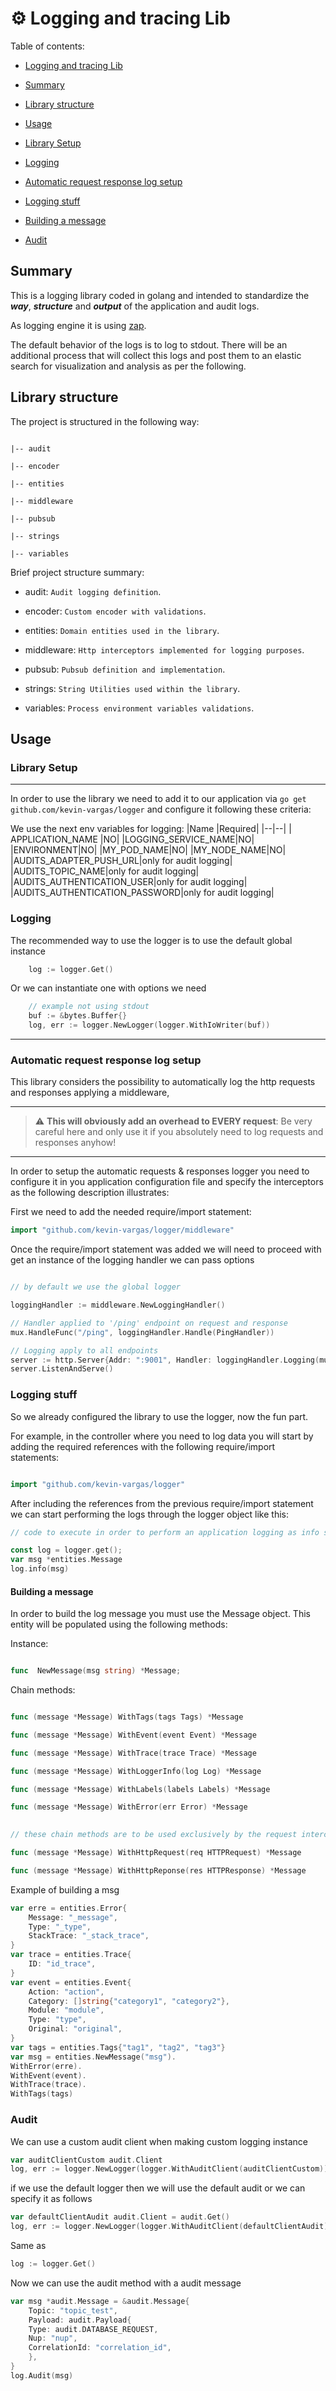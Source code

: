 
# ⚙️ Logging and tracing Lib

  

Table of contents:

- [Logging and tracing Lib](#️-logging-and-tracing-lib)

- [Summary](#summary)

- [Library structure](#library-structure)

- [Usage](#usage)

- [Library Setup](#-library-setup)

- [Logging](#-logging)

- [Automatic request response log setup](#-automatic-request-response-log-setup)

- [Logging stuff](#logging-stuff)

- [Building a message](#building-a-message)

- [Audit](#Audit)


## Summary

  

This is a logging library coded in golang and intended to standardize the *__way__*, *__structure__* and *__output__* of the application and audit logs.

As logging engine it is using [zap](https://github.com/uber-go/zap).

The default behavior of the logs is to log to stdout. There will be an additional process that will collect this logs and post them to an elastic search for visualization and analysis as per the following.

  

## Library structure

  

The project is structured in the following way:

```

|-- audit

|-- encoder

|-- entities

|-- middleware

|-- pubsub

|-- strings

|-- variables

```

Brief project structure summary:

  

- audit: `Audit logging definition`.

- encoder: `Custom encoder with validations`.

- entities: `Domain entities used in the library`.

- middleware: `Http interceptors implemented for logging purposes`.

- pubsub: `Pubsub definition and implementation`.

- strings: `String Utilities used within the library`.

- variables: `Process environment variables validations`.  


## Usage

  

### Library Setup

---

In order to use the library we need to add it to our application via `go get github.com/kevin-vargas/logger` and configure it following these criteria:

We use the next env variables for logging:
|Name |Required|
|--|--|
| APPLICATION_NAME |NO|
|LOGGING_SERVICE_NAME|NO|
|ENVIRONMENT|NO|
|MY_POD_NAME|NO|
|MY_NODE_NAME|NO|
|AUDITS_ADAPTER_PUSH_URL|only for audit logging|
|AUDITS_TOPIC_NAME|only for audit logging|
|AUDITS_AUTHENTICATION_USER|only for audit logging|
|AUDITS_AUTHENTICATION_PASSWORD|only for audit logging|



### Logging
The recommended way to use the logger is to use the default global instance
```go
	log := logger.Get()
```
Or we can instantiate one with options we need
```go
	// example not using stdout
	buf := &bytes.Buffer{}
	log, err := logger.NewLogger(logger.WithIoWriter(buf))
```
---
### Automatic request response log setup

This library considers the possibility to automatically log the http requests and responses applying a middleware,

---

> ⚠️ **This will obviously add an overhead to EVERY request**: Be very careful here and only use it if you absolutely need to log requests and responses anyhow!

---

In order to setup the automatic requests & responses logger you need to configure it in you application configuration file and specify the interceptors as the following description illustrates:

First we need to add the needed require/import statement:

```go
import "github.com/kevin-vargas/logger/middleware"
```

Once the require/import statement was added we will need to proceed with get an instance of the logging handler we can pass options

  

```go

// by default we use the global logger

loggingHandler := middleware.NewLoggingHandler()

// Handler applied to '/ping' endpoint on request and response
mux.HandleFunc("/ping", loggingHandler.Handle(PingHandler))

// Logging apply to all endpoints
server := http.Server{Addr: ":9001", Handler: loggingHandler.Logging(mux)}
server.ListenAndServe()

```

  

### Logging stuff

  

So we already configured the library to use the logger, now the fun part.

  

For example, in the controller where you need to log data you will start by adding the required references with the following require/import statements:

  

```go

import "github.com/kevin-vargas/logger"

```

After including the references from the previous require/import statement we can start performing the logs through the logger object like this:

```go
// code to execute in order to perform an application logging as info severity

const log = logger.get();
var msg *entities.Message
log.info(msg)

```

  

#### Building a message

  

In order to build the log message you must use the Message object. This entity will be populated using the following methods:

Instance:

```go

func  NewMessage(msg string) *Message;

```

  

Chain methods:

```go

func (message *Message) WithTags(tags Tags) *Message

func (message *Message) WithEvent(event Event) *Message

func (message *Message) WithTrace(trace Trace) *Message

func (message *Message) WithLoggerInfo(log Log) *Message

func (message *Message) WithLabels(labels Labels) *Message

func (message *Message) WithError(err Error) *Message
  

// these chain methods are to be used exclusively by the request interceptor methods

func (message *Message) WithHttpRequest(req HTTPRequest) *Message

func (message *Message) WithHttpReponse(res HTTPResponse) *Message

```
Example of building a msg
```go
var erre = entities.Error{
	Message: "_message",
	Type: "_type",
	StackTrace: "_stack_trace",
}
var trace = entities.Trace{
	ID: "id_trace",
}
var event = entities.Event{
	Action: "action",
	Category: []string{"category1", "category2"},
	Module: "module",
	Type: "type",
	Original: "original",
}
var tags = entities.Tags{"tag1", "tag2", "tag3"}
var msg = entities.NewMessage("msg").
WithError(erre).
WithEvent(event).
WithTrace(trace).
WithTags(tags)
```

### Audit
We can use a custom audit client when making custom logging instance
```go
var auditClientCustom audit.Client 
log, err := logger.NewLogger(logger.WithAuditClient(auditClientCustom))

```
if we use the default logger then we will use the default audit or we can specify it as follows
```go
var defaultClientAudit audit.Client = audit.Get()
log, err := logger.NewLogger(logger.WithAuditClient(defaultClientAudit))

```
Same as
```go
log := logger.Get()

```
Now we can use the audit method with a audit message
```go
var msg *audit.Message = &audit.Message{
	Topic: "topic_test",
	Payload: audit.Payload{
	Type: audit.DATABASE_REQUEST,
	Nup: "nup",
	CorrelationId: "correlation_id",
	},
}
log.Audit(msg)

```
